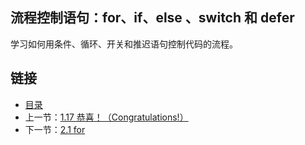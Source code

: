 ## 流程控制语句：for、if、else 、switch 和 defer

学习如何用条件、循环、开关和推迟语句控制代码的流程。

## 链接
* [目录](https://github.com/gnefiy/go-zh/blob/master/tour/directory.md)
* 上一节：[1.17 恭喜！（Congratulations!）](https://github.com/gnefiy/go-zh/blob/master/tour/01.17.md)
* 下一节：[2.1 for](https://github.com/gnefiy/go-zh/blob/master/tour/02.01.md)
